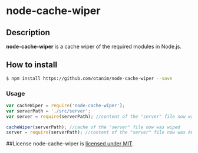 # node-cache-wiper

## Description
**node-cache-wiper** is a cache wiper of the required modules in Node.js.

## How to install

```sh
$ npm install https://github.com/otanim/node-cache-wiper --save
```

### Usage

```javascript
var cacheWiper = require('node-cache-wiper');
var serverPath = './src/server';
var server = require(serverPath); //content of the "server" file now was cached

cacheWiper(serverPath); //cache of the 'server" file now was wiped
server = require(serverPath); //content of the "server" file now was AGAIN cached
```


##License
node-cache-wiper is [licensed under MIT](https://github.com/otanim/node-cache-wiper/blob/master/LICENSE).
